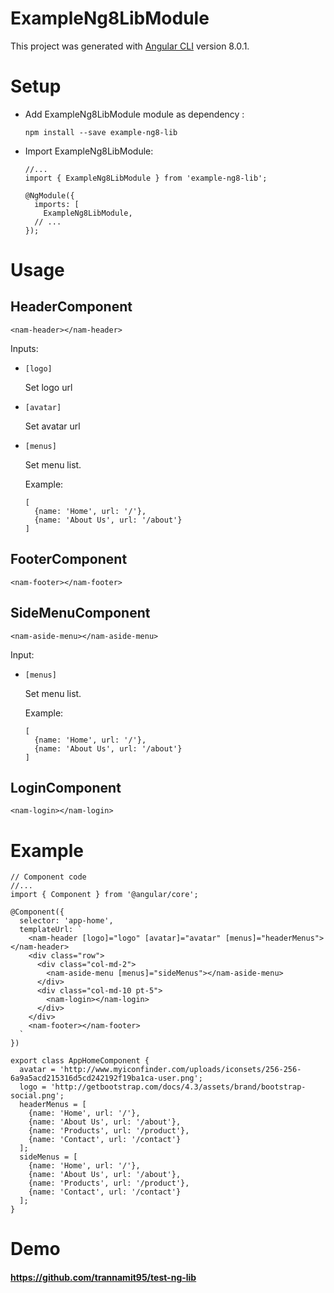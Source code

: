 # ExampleNg8LibModule

This project was generated with [Angular CLI](https://github.com/angular/angular-cli) version 8.0.1.

# Setup

- Add ExampleNg8LibModule module as dependency :

  ```
  npm install --save example-ng8-lib
  ```
  
- Import ExampleNg8LibModule:

  ```
  //...
  import { ExampleNg8LibModule } from 'example-ng8-lib';
  
  @NgModule({
    imports: [
      ExampleNg8LibModule,
    // ...
  });
  ```

# Usage

## HeaderComponent
```
<nam-header></nam-header>
```
Inputs:
- `[logo]`

  Set logo url 
- `[avatar]`

  Set avatar url  
- `[menus]`

  Set menu list.

  Example:
  ```
  [
    {name: 'Home', url: '/'},
    {name: 'About Us', url: '/about'}
  ]
  ```

## FooterComponent
```
<nam-footer></nam-footer>
```

## SideMenuComponent
```
<nam-aside-menu></nam-aside-menu>
```
Input:
- `[menus]`

  Set menu list.

  Example:
  ```
  [
    {name: 'Home', url: '/'},
    {name: 'About Us', url: '/about'}
  ]
  ```

## LoginComponent
```
<nam-login></nam-login>
```

# Example

```
// Component code
//...
import { Component } from '@angular/core';
 
@Component({
  selector: 'app-home',
  templateUrl: `
    <nam-header [logo]="logo" [avatar]="avatar" [menus]="headerMenus"></nam-header>
    <div class="row">
      <div class="col-md-2">
        <nam-aside-menu [menus]="sideMenus"></nam-aside-menu>
      </div>
      <div class="col-md-10 pt-5">
        <nam-login></nam-login>
      </div>
    </div>
    <nam-footer></nam-footer>
  `
})
 
export class AppHomeComponent {
  avatar = 'http://www.myiconfinder.com/uploads/iconsets/256-256-6a9a5acd215316d5cd242192f19ba1ca-user.png';
  logo = 'http://getbootstrap.com/docs/4.3/assets/brand/bootstrap-social.png';
  headerMenus = [
    {name: 'Home', url: '/'},
    {name: 'About Us', url: '/about'},
    {name: 'Products', url: '/product'},
    {name: 'Contact', url: '/contact'}
  ];
  sideMenus = [
    {name: 'Home', url: '/'},
    {name: 'About Us', url: '/about'},
    {name: 'Products', url: '/product'},
    {name: 'Contact', url: '/contact'}
  ];
}
```

# Demo
#### https://github.com/trannamit95/test-ng-lib